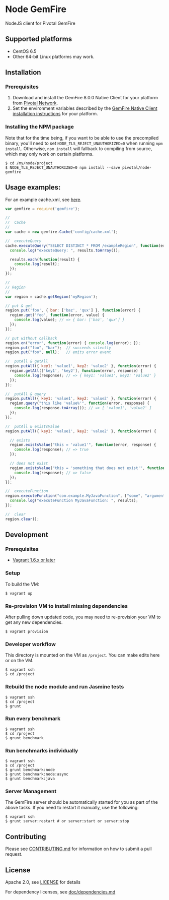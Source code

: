 Node GemFire
====================

NodeJS client for Pivotal GemFire

## Supported platforms

* CentOS 6.5
* Other 64-bit Linux platforms may work.

## Installation

### Prerequisites

1. Download and install the GemFire 8.0.0 Native Client for your platform from [Pivotal Network](https://network.pivotal.io/products/pivotal-gemfire).
2. Set the environment variables described by the [GemFire Native Client installation instructions](http://gemfire.docs.pivotal.io/latest/userguide/index.html#gemfire_nativeclient/introduction/install-overview.html) for your platform.

### Installing the NPM package

Note that for the time being, if you want to be able to use the precompiled binary, you'll need to set `NODE_TLS_REJECT_UNAUTHORIZED=0` when running `npm install`. Otherwise, `npm install` will fallback to compiling from source, which may only work on certain platforms.

```
$ cd /my/node/project
$ NODE_TLS_REJECT_UNAUTHORIZED=0 npm install --save pivotal/node-gemfire
```

## Usage examples:

For an example cache.xml, see [here](https://github.com/pivotal/node-gemfire/blob/master/benchmark/xml/BenchmarkClient.xml).

```javascript
var gemfire = require('gemfire');

//
//  Cache
//
var cache = new gemfire.Cache('config/cache.xml');

//  executeQuery
cache.executeQuery("SELECT DISTINCT * FROM /exampleRegion", function(error, results){
  console.log("executeQuery: ", results.toArray());

  results.each(function(result) {
    console.log(result);
  });
});

//
// Region
//
var region = cache.getRegion('myRegion');

// put & get
region.put('foo', { bar: ['baz', 'qux'] }, function(error) { 
  region.get('foo', function(error, value) {
    console.log(value); // => { bar: ['baz', 'qux'] }
  });
});

// put without callback
region.on("error", function(error) { console.log(error); });
region.put("foo", "bar");  // succeeds silently
region.put("foo", null);   // emits error event

//  putAll & getAll
region.putAll({ key1: 'value1', key2: 'value2' }, function(error) {
  region.getAll(['key1', 'key2'], function(error, response) {
    console.log(response); // => { key1: 'value1', key2: 'value2' }
  });
});

//  putAll & query
region.putAll({ key1: 'value1', key2: 'value2' }, function(error) {
  region.query("this like 'value%'", function(error, response) {
    console.log(response.toArray()); // => [ 'value1', 'value2' ]
  });
});

//  putAll & existsValue
region.putAll({ key1: 'value1', key2: 'value2' }, function(error) {

  // exists
  region.existsValue("this = 'value1'", function(error, response) {
    console.log(response); // => true
  });

  // does not exist
  region.existsValue("this = 'something that does not exist'", function(error, response) {
    console.log(response); // => false
  });
});

//  executeFunction
region.executeFunction("com.example.MyJavaFunction", ["some", "arguments"], function(error, results){
  console.log("executeFunction MyJavaFunction: ", results);
});

//  clear
region.clear();

```

## Development

### Prerequisites 

* [Vagrant 1.6.x or later](http://www.vagrantup.com/)

### Setup

To build the VM:

    $ vagrant up

### Re-provision VM to install missing dependencies

After pulling down updated code, you may need to re-provision your VM to get any new dependencies.

    $ vagrant provision

### Developer workflow

This directory is mounted on the VM as `/project`. You can make edits here or on the VM.

    $ vagrant ssh
    $ cd /project

### Rebuild the node module and run Jasmine tests

    $ vagrant ssh
    $ cd /project
    $ grunt

### Run every benchmark

    $ vagrant ssh
    $ cd /project
    $ grunt benchmark

### Run benchmarks individually

    $ vagrant ssh
    $ cd /project
    $ grunt benchmark:node
    $ grunt benchmark:node:async
    $ grunt benchmark:java

### Server Management

The GemFire server should be automatically started for you as part of the above tasks. If you
need to restart it manually, use the following:

    $ vagrant ssh
    $ grunt server:restart # or server:start or server:stop

## Contributing

Please see [CONTRIBUTING.md](CONTRIBUTING.md) for information on how to submit a pull request.

## License

Apache 2.0, see [LICENSE](LICENSE) for details

For dependency licenses, see [doc/dependencies.md](doc/dependencies.md)
